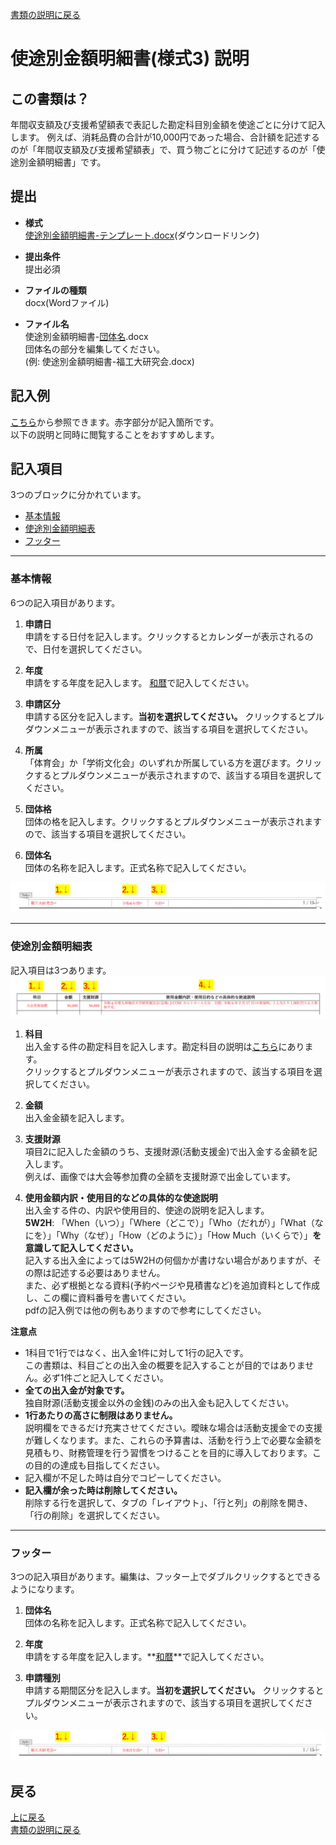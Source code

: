[書類の説明に戻る](./書類の説明.md)
# 使途別金額明細書(様式3) 説明

## この書類は？
年間収支額及び支援希望額表で表記した勘定科目別金額を使途ごとに分けて記入します。
例えば、消耗品費の合計が10,000円であった場合、合計額を記述するのが「年間収支額及び支援希望額表」で、買う物ごとに分けて記述するのが「使途別金額明細書」です。


## 提出

- **様式**  
[使途別金額明細書-テンプレート.docx]()(ダウンロードリンク)  

- **提出条件**  
提出必須  

- **ファイルの種類**  
docx(Wordファイル)  

- **ファイル名**  
使途別金額明細書-<ins>団体名</ins>.docx  
団体名の部分を編集してください。  
(例: 使途別金額明細書-福工大研究会.docx)  



## 記入例
[こちら](./sample/使途別金額明細書-記入例.pdf)から参照できます。赤字部分が記入箇所です。  
以下の説明と同時に閲覧することをおすすめします。



## 記入項目
3つのブロックに分かれています。
- [基本情報](#基本情報)
- [使途別金額明細表](#使途別金額明細表)
- [フッター](#フッター)

*****

### 基本情報
6つの記入項目があります。

1. **申請日**  
申請をする日付を記入します。クリックするとカレンダーが表示されるので、日付を選択してください。

2. **年度**  
申請をする年度を記入します。
<string><ins>和暦</ins></string>で記入してください。  

3. **申請区分**  
申請する区分を記入します。**当初を選択してください。** クリックするとプルダウンメニューが表示されますので、該当する項目を選択してください。 

4. **所属**  
「体育会」か「学術文化会」のいずれか所属している方を選びます。クリックするとプルダウンメニューが表示されますので、該当する項目を選択してください。

5. **団体格**  
団体の格を記入します。クリックするとプルダウンメニューが表示されますので、該当する項目を選択してください。

6. **団体名**  
団体の名称を記入します。正式名称で記入してください。

![使途別金額明細書 基本情報](./image/使途別金額明細書-基本情報.png)

*****

### 使途別金額明細表
記入項目は3つあります。
![使途別金額明細書 使途別金額明細表](./image/使途別金額明細書-使途別金額明細表.png)

1. **科目**  
出入金する件の勘定科目を記入します。勘定科目の説明は[こちら](./勘定科目表.md)にあります。  
クリックするとプルダウンメニューが表示されますので、該当する項目を選択してください。

2. **金額**  
出入金金額を記入します。

2. **支援財源**  
項目2に記入した金額のうち、支援財源(活動支援金)で出入金する金額を記入します。  
例えば、画像では大会等参加費の全額を支援財源で出金しています。

4. **使用金額内訳・使用目的などの具体的な使途説明**  
出入金する件の、内訳や使用目的、使途の説明を記入します。  
**5W2H**: 「When（いつ）」「Where（どこで）」「Who（だれが）」「What（なにを）」「Why（なぜ）」「How（どのように）」「How Much（いくらで）」**を意識して記入してください。**  
記入する出入金によっては5W2Hの何個かが書けない場合がありますが、その際は記述する必要はありません。    
また、必ず根拠となる資料(予約ページや見積書など)を追加資料として作成し、この欄に資料番号を書いてください。  
pdfの記入例では他の例もありますので参考にしてください。

**注意点**
- 1科目で1行ではなく、出入金1件に対して1行の記入です。  
この書類は、科目ごとの出入金の概要を記入することが目的ではありません。必ず1件ごと記入してください。  
- **全ての出入金が対象です。**  
独自財源(活動支援金以外の金銭)のみの出入金も記入してください。
- **1行あたりの高さに制限はありません。**  
説明欄をできるだけ充実させてください。曖昧な場合は活動支援金での支援が難しくなります。また、これらの予算書は、活動を行う上で必要な金額を見積もり、財務管理を行う習慣をつけることを目的に導入しております。この目的の達成も目指してください。
- 記入欄が不足した時は自分でコピーしてください。
- **記入欄が余った時は削除してください。**  
削除する行を選択して、タブの「レイアウト」、「行と列」の削除を開き、「行の削除」を選択してください。

*****

### フッター
3つの記入項目があります。編集は、フッター上でダブルクリックするとできるようになります。
1. **団体名**  
団体の名称を記入します。正式名称で記入してください。

2. **年度**  
申請をする年度を記入します。**<ins>和暦</ins>**で記入してください。  

3. **申請種別**  
申請する期間区分を記入します。**当初を選択してください。** クリックするとプルダウンメニューが表示されますので、該当する項目を選択してください。 

![使途別金額明細書 フッター](./image/使途別金額明細書-フッター.png)


## 戻る
[上に戻る](#使途別金額明細書様式3-説明)  
[書類の説明に戻る](./書類の説明.md)  
